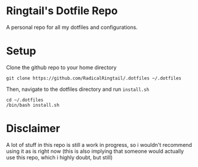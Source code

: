 # Ringtail's Dotfile Repo

A personal repo for all my dotfiles and configurations.

# Setup

Clone the github repo to your home directory
```
git clone https://github.com/RadicalRingtail/.dotfiles ~/.dotfiles
```

Then, navigate to the dotfiles directory and run ``install.sh``
```
cd ~/.dotfiles
/bin/bash install.sh 
``` 

# Disclaimer

A lot of stuff in this repo is still a work in progress, so i wouldn't recommend using it as is right now (this is also implying that someone would actually use this repo, which i highly doubt, but still)